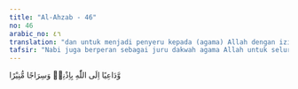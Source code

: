 ```yaml
---
title: "Al-Ahzab - 46"
no: 46
arabic_no: ٤٦
translation: "dan untuk menjadi penyeru kepada (agama) Allah dengan izin-Nya dan sebagai cahaya yang menerangi."
tafsir: "Nabi juga berperan sebagai juru dakwah agama Allah untuk seluruh umat manusia agar mereka mengakui keesaan dan segala sifat-sifat kesempurnaan-Nya. Juga bertujuan agar manusia beribadah kepada Allah dengan tulus ikhlas; memberi penerangan laksana sebuah lampu yang terang benderang yang dapat mengeluarkan mereka dari kegelapan kekafiran kepada cahaya keimanan, dan menyinari jalan yang akan ditempuh oleh orang-orang yang beriman agar mereka berbahagia di dunia dan akhirat. Semua tugas Nabi saw itu dilaksanakannya dengan dan perintah izin Allah."
---
```

وَّدَاعِيًا اِلَى اللّٰهِ بِاِذْنِهٖ وَسِرَاجًا مُّنِيْرًا 